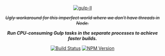 <p align="center">
    <a href="http://inikulin.github.io/gulp-ll">
        <img src="https://raw.github.com/inikulin/gulp-ll/master/logo.png" alt="gulp-ll" />
    </a>
</p>

<p align="center">
<strike><i>Ugly workaround for this imperfect world where we don't have threads in Node.</i></strike>
</p>
<p align="center">
<i><b>Run CPU-consuming Gulp tasks in the separate processes to achieve faster builds.</b></i>
</p>

<p align="center">
  <a href="https://travis-ci.org/inikulin/gulp-ll"><img alt="Build Status" src="https://api.travis-ci.org/inikulin/gulp-ll.svg"></a>
  <a href="https://www.npmjs.com/package/gulp-ll"><img alt="NPM Version" src="https://img.shields.io/npm/v/gulp-ll.svg"></a>
</p>

